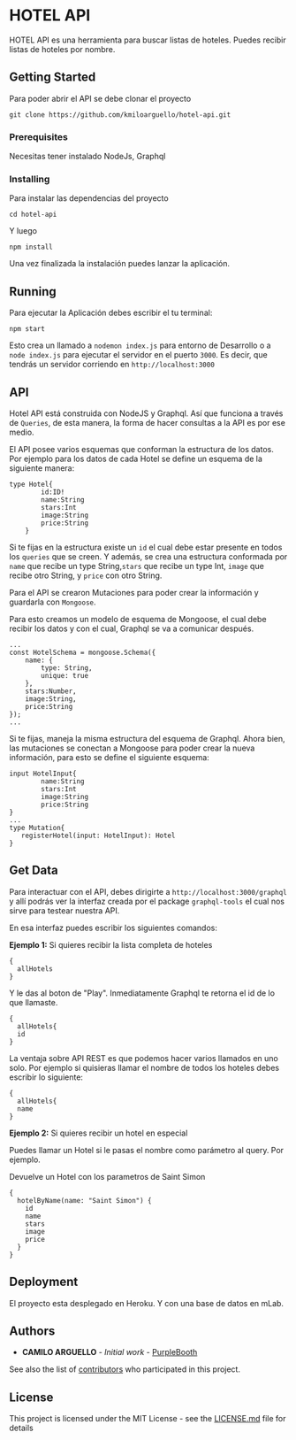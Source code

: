 # HOTEL API

HOTEL API es una herramienta para buscar listas de hoteles. Puedes recibir listas de hoteles por nombre.

## Getting Started

Para poder abrir el API se debe clonar el proyecto 

```
git clone https://github.com/kmiloarguello/hotel-api.git
```


### Prerequisites

Necesitas tener instalado NodeJs, Graphql


### Installing

Para instalar las dependencias del proyecto

```
cd hotel-api
```
Y luego

```
npm install
```
Una vez finalizada la instalación puedes lanzar la aplicación.

## Running 

Para ejecutar la Aplicación debes escribir el tu terminal:

```
npm start
```
Esto crea un llamado a `nodemon index.js` para entorno de Desarrollo o a `node index.js` para ejecutar el servidor en el puerto `3000`.
Es decir, que tendrás un servidor corriendo en `http://localhost:3000`

## API

Hotel API está construida con NodeJS y Graphql. Así que funciona a través de `Queries`, de esta manera, la forma de hacer consultas a la API es por ese medio.

El API posee varios esquemas que conforman la estructura de los datos. Por ejemplo para los datos de cada Hotel se define un esquema de la siguiente manera: 

```
type Hotel{
        id:ID!
        name:String
        stars:Int
        image:String
        price:String
    }
```
Si te fijas en la estructura existe un `id` el cual debe estar presente en todos los `queries` que se creen. Y además, se crea una estructura conformada por `name` que recibe un type String,`stars` que recibe un type Int, `image` que recibe otro String, y `price` con otro String.

Para el API se crearon Mutaciones para poder crear la información y guardarla con `Mongoose`.

Para esto creamos un modelo de esquema de Mongoose, el cual debe recibir los datos y con el cual, Graphql se va a comunicar después.

```
...
const HotelSchema = mongoose.Schema({
    name: {
        type: String,
        unique: true
    },
    stars:Number,
    image:String,
    price:String
});
...

```
Si te fijas, maneja la misma estructura del esquema de Graphql. Ahora bien, las mutaciones se conectan a Mongoose para poder crear la nueva información, para esto se define el siguiente esquema:

```
input HotelInput{
        name:String
        stars:Int
        image:String
        price:String
}
...
type Mutation{
   registerHotel(input: HotelInput): Hotel
}

```
## Get Data

Para interactuar con el API, debes dirigirte a `http://localhost:3000/graphql` y allí podrás ver la interfaz creada por el package `graphql-tools` el cual nos sirve para testear nuestra API.

En esa interfaz puedes escribir los siguientes comandos:

**Ejemplo 1:** Si quieres recibir la lista completa de hoteles

```
{
  allHotels
}
```
Y le das al boton de "Play". Inmediatamente Graphql te retorna el id de lo que llamaste.

```
{
  allHotels{
  id
}
```
La ventaja sobre API REST es que podemos hacer varios llamados en uno solo. Por ejemplo si quisieras llamar el nombre de todos los hoteles debes escribir lo siguiente:
```
{
  allHotels{
  name
}
```

**Ejemplo 2:** Si quieres recibir un hotel en especial

Puedes llamar un Hotel si le pasas el nombre como parámetro al query. Por ejemplo.

Devuelve un Hotel con los parametros de Saint Simon

```
{
  hotelByName(name: "Saint Simon") {
    id
    name
    stars
    image
    price
  }
}

```

## Deployment

El proyecto esta desplegado en Heroku. Y con una base de datos en mLab.

## Authors

* **CAMILO ARGUELLO** - *Initial work* - [PurpleBooth](https://github.com/PurpleBooth)

See also the list of [contributors](https://github.com/your/project/contributors) who participated in this project.

## License

This project is licensed under the MIT License - see the [LICENSE.md](LICENSE.md) file for details
